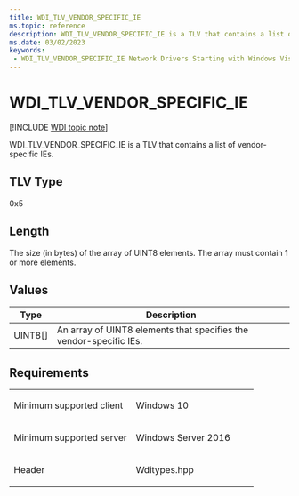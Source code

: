 ```yaml
---
title: WDI_TLV_VENDOR_SPECIFIC_IE
ms.topic: reference
description: WDI_TLV_VENDOR_SPECIFIC_IE is a TLV that contains a list of vendor-specific IEs.
ms.date: 03/02/2023
keywords:
 - WDI_TLV_VENDOR_SPECIFIC_IE Network Drivers Starting with Windows Vista
---
```


# WDI\_TLV\_VENDOR\_SPECIFIC\_IE

[!INCLUDE [WDI topic note](../includes/wdi-version-warning.md)]


WDI\_TLV\_VENDOR\_SPECIFIC\_IE is a TLV that contains a list of vendor-specific IEs.

## TLV Type


0x5

## Length


The size (in bytes) of the array of UINT8 elements. The array must contain 1 or more elements.

## Values


| Type      | Description                                                        |
|-----------|--------------------------------------------------------------------|
| UINT8\[\] | An array of UINT8 elements that specifies the vendor-specific IEs. |

 

## Requirements

<table>
<colgroup>
<col width="50%" />
<col width="50%" />
</colgroup>
<tbody>
<tr class="odd">
<td><p>Minimum supported client</p></td>
<td><p>Windows 10</p></td>
</tr>
<tr class="even">
<td><p>Minimum supported server</p></td>
<td><p>Windows Server 2016</p></td>
</tr>
<tr class="odd">
<td><p>Header</p></td>
<td>Wditypes.hpp</td>
</tr>
</tbody>
</table>

 

 




